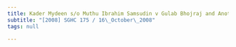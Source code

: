 ```yaml
---
title: Kader Mydeen s/o Muthu Ibrahim Samsudin v Gulab Bhojraj and Another
subtitle: "[2008] SGHC 175 / 16\_October\_2008"
tags: null

---
```


